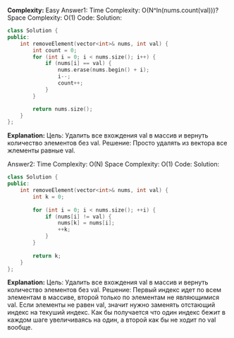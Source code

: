 **Complexity:** Easy
Answer1:
	Time Complexity: O(N^ln(nums.count(val)))?
	Space Complexity: O(1)
Code:
Solution:
```cpp
class Solution {
public:
	int removeElement(vector<int>& nums, int val) {
		int count = 0;
		for (int i = 0; i < nums.size(); i++) {
			if (nums[i] == val) {
				nums.erase(nums.begin() + i);
				i--;
				count++;
			}
		}

		return nums.size();
	}
};
```
**Explanation:**
	Цель: Удалить все вхождения val в массив и вернуть количество элементов без val.
	Решение: Просто удалять из вектора все жлементы равные val.

Answer2:
	Time Complexity: O(N)
	Space Complexity: O(1)
Code:
Solution:
```cpp
class Solution {
public:
	int removeElement(vector<int>& nums, int val) {  
	    int k = 0;
	  
	    for (int i = 0; i < nums.size(); ++i) {  
	        if (nums[i] != val) {  
	            nums[k] = nums[i]; 
	            ++k;  
	        }  
	    }  
	  
	    return k;  
	}
};
```
**Explanation:**
	Цель: Удалить все вхождения val в массив и вернуть количество элементов без val.
	Решение: Первый индекс идет по всем элементам в массиве, второй только по элементам не являющимися val. Если элементы не равен val, значит нужно заменять отстающий индекс на текуший индекс.
	Как бы получается что один индекс бежит в каждом шаге увеличиваясь на один, а второй как бы не ходит по val вообще.